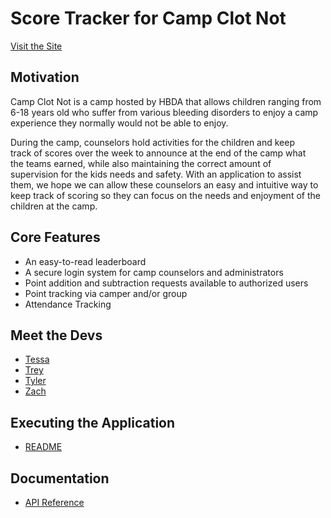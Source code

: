 # Score Tracker for Camp Clot Not

[Visit the Site](https://hbdatracking.azurewebsites.net)

## Motivation
Camp Clot Not is a camp hosted by HBDA that allows children ranging from 6-18 years old who suffer from various bleeding disorders to enjoy a camp experience they normally would not be able to enjoy.

During the camp, counselors hold activities for the children and keep track of scores over the week to announce at the end of the camp what the teams earned, while also maintaining the correct amount of supervision for the kids needs and safety.
With an application to assist them, we hope we can allow these counselors an easy and intuitive way to keep track of scoring so they can focus on the needs and enjoyment of the children at the camp.​

## Core Features
- An easy-to-read leaderboard
- A secure login system for camp counselors and administrators
- Point addition and subtraction requests available to authorized users
- Point tracking via camper and/or group
- Attendance Tracking

## Meet the Devs
- [Tessa](https://tessa-hudson.github.io/Capstone_Fall2021/tessa)
- [Trey](https://tessa-hudson.github.io/Capstone_Fall2021/trey)
- [Tyler](https://tessa-hudson.github.io/Capstone_Fall2021/tyler)
- [Zach](https://tessa-hudson.github.io/Capstone_Fall2021/zach)

## Executing the Application
- [README](https://tessa-hudson.github.io/Capstone_Fall2021/servers)

## Documentation
- [API Reference](https://tessa-hudson.github.io/Capstone_Fall2021/api)
